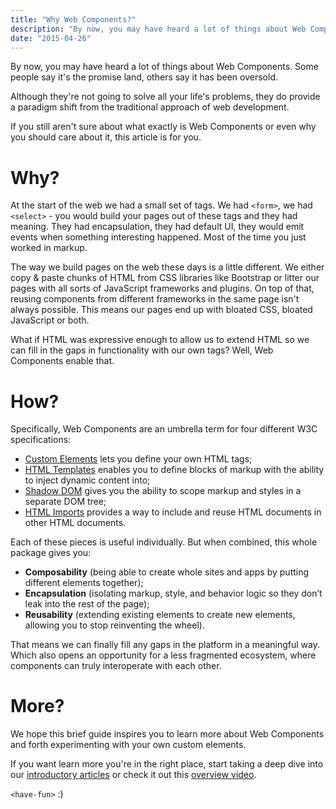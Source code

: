 ```yaml
---
title: "Why Web Components?"
description: "By now, you may have heard a lot of things about Web Components. Some people say it's the promise land, others say it has been oversold. Although they're not going to solve all your life's problems, they do provide a paradigm shift from the traditional approach of web development. If you still aren't sure about what exactly is Web Components or even why you should care about it, this article is for you."
date: "2015-04-26"
---
```


By now, you may have heard a lot of things about Web Components. Some people say it's the promise land, others say it has been oversold.

Although they're not going to solve all your life's problems, they do provide a paradigm shift from the traditional approach of web development.

If you still aren't sure about what exactly is Web Components or even why you should care about it, this article is for you.

# Why?

At the start of the web we had a small set of tags. We had `<form>`, we had `<select>` - you would build your pages out of these tags and they had meaning. They had encapsulation, they had default UI, they would emit events when something interesting happened. Most of the time you just worked in markup.

The way we build pages on the web these days is a little different. We either copy & paste chunks of HTML from CSS libraries like Bootstrap or litter our pages with all sorts of JavaScript frameworks and plugins. On top of that, reusing components from different frameworks in the same page isn't always possible. This means our pages end up with bloated CSS, bloated JavaScript or both.

What if HTML was expressive enough to allow us to extend HTML so we can fill in the gaps in functionality with our own tags? Well, Web Components enable that.

# How?

Specifically, Web Components are an umbrella term for four different W3C specifications:

- [Custom Elements](http://webcomponents.org/articles/introduction-to-custom-elements/) lets you define your own HTML tags;
- [HTML Templates](http://webcomponents.org/articles/introduction-to-template-element/) enables you to define blocks of markup with the ability to inject dynamic content into;
- [Shadow DOM](http://webcomponents.org/articles/introduction-to-shadow-dom/) gives you the ability to scope markup and styles in a separate DOM tree;
- [HTML Imports](http://webcomponents.org/articles/introduction-to-html-imports/) provides a way to include and reuse HTML documents in other HTML documents.

Each of these pieces is useful individually. But when combined, this whole package gives you:

- **Composability** (being able to create whole sites and apps by putting different elements together);
- **Encapsulation** (isolating markup, style, and behavior logic so they don’t leak into the rest of the page);
- **Reusability** (extending existing elements to create new elements, allowing you to stop reinventing the wheel).

That means we can finally fill any gaps in the platform in a meaningful way. Which also opens an opportunity for a less fragmented ecosystem, where components can truly interoperate with each other.

# More?

We hope this brief guide inspires you to learn more about Web Components and forth experimenting with your own custom elements.

If you want learn more you're in the right place, start taking a deep dive into our [introductory articles](http://webcomponents.org/tags/introduction) or check it out this [overview video](https://www.youtube.com/watch?v=T5y_lmLngAk).

`<have-fun>` :)
